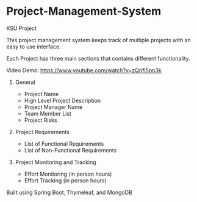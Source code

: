 # Project-Management-System

KSU Project

This project management system keeps track of multiple projects with an easy to use interface.

Each Project has three main sections that contains different functionality.

Video Demo: https://www.youtube.com/watch?v=zQrifl5pn3k

1. General
    - Project Name
    - High Level Project Description
    - Project Manager Name
    - Team Member List
    - Project Risks
    
2. Project Requirements
    - List of Functional Requirements
    - List of Non-Functional Requirements
    
3. Project Monitoring and Tracking
    - Effort Monitoring (in person hours)
    - Effort Tracking (in person hours)

Built using Spring Boot, Thymeleaf, and MongoDB
